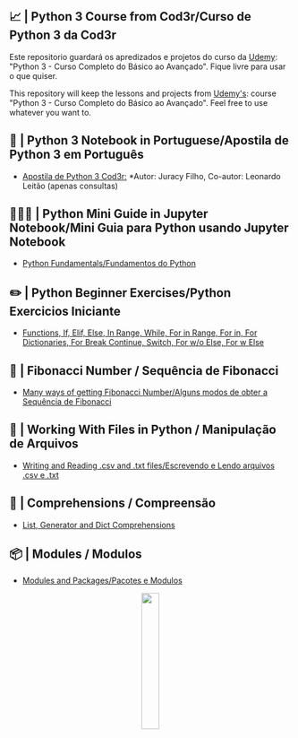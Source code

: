 ## 📈 | Python 3 Course from Cod3r/Curso de Python 3 da Cod3r 

Este repositorio guardará os apredizados e projetos do curso da [Udemy](https://www.udemy.com/course/curso-python-3-completo/): "Python 3 - Curso Completo do Básico ao Avançado". Fique livre para usar o que quiser. 

This repository will keep the lessons and projects from [Udemy's](https://www.udemy.com/course/curso-python-3-completo/): course "Python 3 - Curso Completo do Básico ao Avançado". Feel free to use whatever you want to. 

## 📖 | Python 3 Notebook in Portuguese/Apostila de Python 3 em Português
- [Apostila de Python 3 Cod3r:](https://github.com/Sissaz/python-cod3r-course/blob/main/media/python.pdf)
*Autor: Juracy Filho, Co-autor: Leonardo Leitão (apenas consultas)

## 👨🏻‍🎓 | Python Mini Guide in Jupyter Notebook/Mini Guia para Python usando Jupyter Notebook
- [Python Fundamentals/Fundamentos do Python](https://github.com/Sissaz/python-cod3r-course/blob/main/media/python-3-cod3r.ipynb)

## ✏️ | Python Beginner Exercises/Python Exercicios Iniciante
- [Functions, If, Elif, Else, In Range, While, For in Range, For in, For Dictionaries, For Break Continue, Switch, For w/o Else, For w Else](https://github.com/Sissaz/python-cod3r-course/blob/main/media/python-3-cod3r-exercicios.ipynb)

## 🐚 | Fibonacci Number / Sequência de Fibonacci
- [Many ways of getting Fibonacci Number/Alguns modos de obter a Sequência de Fibonacci](https://github.com/Sissaz/python-cod3r-course/blob/main/media/python-3-cod3r-fibonacci.ipynb)

## 📁 | Working With Files in Python / Manipulação de Arquivos
- [Writing and Reading .csv and .txt files/Escrevendo e Lendo arquivos .csv e .txt](https://github.com/Sissaz/python-cod3r-course/blob/main/media/csv/python-3-cod3r-csv.ipynb)

## 🔎 | Comprehensions / Compreensão
- [List, Generator and Dict Comprehensions](https://github.com/Sissaz/python-cod3r-course/blob/main/media/comprehension/python-3-cod3r-comprehension.ipynb)

## 📦 | Modules / Modulos
- [Modules and Packages/Pacotes e Modulos](https://github.com/Sissaz/python-cod3r-course/blob/main/media/pacotes/modulos.ipynb)

<div align="center">
<a href="https://github.com/Sissaz" > <img width="25%"  src="https://cdn.discordapp.com/attachments/589442956021465142/971192953840222258/Sissasz.png" /></a>
</div>
